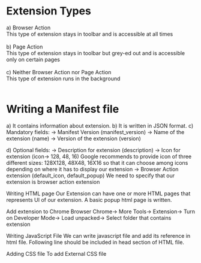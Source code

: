 # Extension Types
a) Browser Action<br>
This type of extension stays in toolbar and is accessible at all times<br>
<br>
b) Page Action<br>
This type of extension stays in toolbar but grey-ed out and is accessible only on certain pages<br>
<br>
c) Neither Browser Action nor Page Action<br>
This type of extension runs in the background<br>
<br>
# Writing a Manifest file
a) It contains information about extension.
b) It is written in JSON format.
c) Mandatory fields:
    -> Manifest Version (manifest_version)
    -> Name of the extension (name)
    -> Version of the extension (version)

d) Optional fields:
    -> Description for extension (description)
    -> Icon for extension (icon-> 128, 48, 16)
            Google recommends to provide icon of three different sizes: 128X128, 48X48, 16X16 so that it can choose among icons depending on where it has to display our extension
    -> Browser Action extension (default_icon, default_popup)
            We need to specify that our extension is browser action extension


Writing HTML page 
Our Extension can have one or more HTML pages that represents UI of our extension.
A basic popup html page is written.


Add extension to Chrome Browser
Chrome-> More Tools-> Extension-> Turn on Developer Mode-> Load unpacked-> Select folder that contains extension 


Writing JavaScript File
We can write javascript file and add its reference in html file.
Following line should be included in head section of HTML file.
<script src="jquery-3.1.0.min.js"></script>
<script src="popup.js" type="text/javascript"></script>


Adding CSS file
To add External CSS file
<link rel="stylesheet" type="text/css" href="style.css"> 